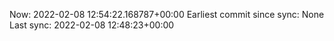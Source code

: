 Now: 2022-02-08 12:54:22.168787+00:00 Earliest commit since sync: None Last sync: 2022-02-08 12:48:23+00:00

